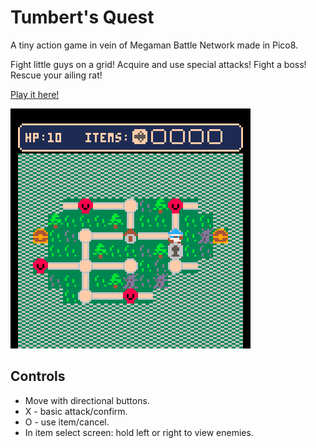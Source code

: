 # Tumbert's Quest
A tiny action game in vein of Megaman Battle Network made in Pico8. 

Fight little guys on a grid! Acquire and use special attacks! Fight a boss! Rescue your ailing rat!

[Play it here!](https://addisonmink.github.io/tumberts-quest/tumbert.html)

![Fight some little guys!](screenshots/battle.gif)

## Controls
* Move with directional buttons.
* X - basic attack/confirm.
* O - use item/cancel.
* In item select screen: hold left or right to view enemies.